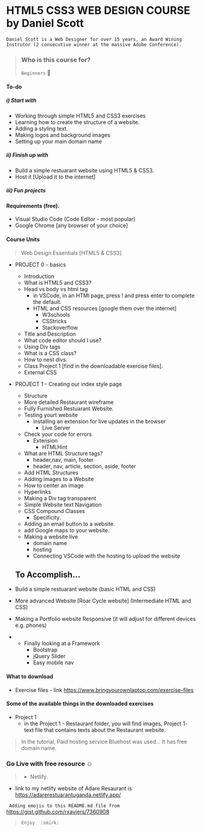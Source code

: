 # HTML5 CSS3 WEB DESIGN COURSE by Daniel Scott
` Daniel Scott is a Web Designer for over 15 years, an Award Wining Instrutor (2 consecutive winner at the massive Adobe Conference). ` 

> ### Who is this course for?
> ` Beginners `  :eyes:

#### To-do
##### i) Start with
- Working through  simple HTML5 and CSS3 exercises
- Learning how to create the structure of a website.
- Adding a styling text.
- Making logos and background images
- Setting up your main domain name
##### ii) Finish up with
- Build a simple restuarant website using HTML5 & CSS3.
- Host it [Upload it to the internet]
##### iii) Fun projects
 

#### Requirements (free).
- Visual Studio Code (Code Editor - most popular)
- Google Chrome [any browser of your choice]

#### Course Units
>  Web Design Essentials [HTML5 & CSS3]
- PROJECT 0 - basics
  -  Introduction
    - What is HTML5 and CSS3?
    -  Head vs body vs html tag
        - in VSCode, in an HTMl page, press ! and press enter to complete the default.
        - HTML and CSS resources [google them over the internet] 
            - W3schools
            - CSStricks
            - Stackoverflow
    - Title and Description
    - What code editor should I use?
    - Using Div tags 
    - What is a CSS class?
    - How to nest divs.
    - Class Project 1 [find in the downloadable exercise files].
    - External CSS
  
- PROJECT 1 - Creating our index style page 
    - Structure
    - More detailed Restaurant wireframe
    - Fully Furnished Restuarant Website.
    - Testing yourt website 
         - installing an extension for live updates in the browser
              - Live Server
    - Check your code for errors
         - Extension 
            - HTMLHint
    - What are HTML Structure tags?
         - header,nav, main, footer
         - header, nav, article, section, aside, footer
    - Add HTML Structures
    - Adding images to a Website
    - How to center an image
    - Hyperlinks
    - Making a Div tag transparent  
    - Simple Website text Navigation  
    - CSS Compound Classes
        - Specificity.
    - Adding an email button to a website. 
    - add Google maps to your website.
    - Making a website live
        - domain name
        - hosting 
        - Connecting VSCode with the hosting to upload the website  

    ## To Accomplish... 
- Build a simple restuarant website (basic HTML and CSS)
- More advanced Website [Roar Cycle website] (Intermediate HTML and CSS)
- Making a Portfolio website Responsive (it will adjust for different devices e.g. phones)
- - Finally looking at a Framework
    - Bootstrap
    - jQuery Slider
    - Easy mobile nav

#### What to download
- Exercise files - link https://www.bringyourownlaptop.com/exercise-files 

#### Some of the available things in the downloaded exercises
- Project 1
    - in the Project 1 - Restaurant folder, you will find images, Project 1- text file that contains texts about the Restaurant website.

> In the tutorial, Paid hosting service Bluehost was used...
> It has free domain name.
### Go Live with free resource :relaxed:
> - Netlify.
- link to my netlify website of Adare Resaurant is https://adarerestuarantuganda.netlify.app/


` Adding emojis to this README.md file from` https://gist.github.com/rxaviers/7360908 

> ` Enjoy  :smirk:  `